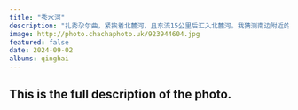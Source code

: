 ```yaml
---
title: "秀水河"
description: "扎秀尕尔曲，紧挨着北麓河，且东流15公里后汇入北麓河。我猜测南边附近的秀水河车站就是以此河命名的。该河流域面积1304平方公里，长度84公里。秀水河站，海拔4570米，该站是无人值守站。"
image: http://photo.chachaphoto.uk/923944604.jpg
featured: false
date: 2024-09-02
albums: qinghai
---
```


## This is the full description of the photo.
